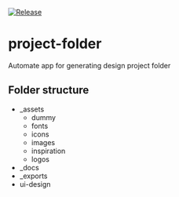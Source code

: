 [![Release](https://img.shields.io/github/release/e1ectron/design-project-folder.svg)](https://github.com/e1ectron/design-project-folder/releases/latest)

# project-folder
Automate app for generating design project folder
## Folder structure
- _assets
  - dummy
  - fonts
  - icons
  - images
  - inspiration
  - logos
- _docs
- _exports
- ui-design
